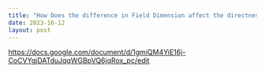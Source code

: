 ```yaml
---
title: "How Does the difference in Field Dimension affect the directness of a soccer team?"
date: 2023-16-12
layout: post
---
```


https://docs.google.com/document/d/1gmiQM4YiE16j-CoCVYgjDATduJqqWGBpVQ6jqRox_pc/edit
